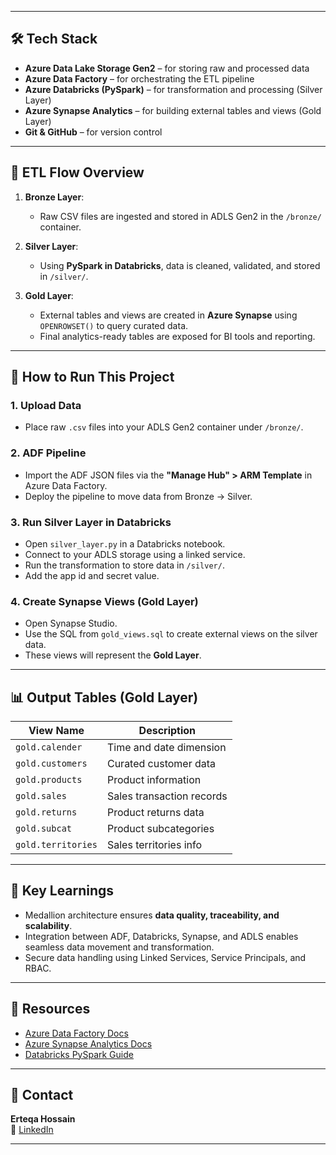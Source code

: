 
---

## 🛠️ Tech Stack

- **Azure Data Lake Storage Gen2** – for storing raw and processed data
- **Azure Data Factory** – for orchestrating the ETL pipeline
- **Azure Databricks (PySpark)** – for transformation and processing (Silver Layer)
- **Azure Synapse Analytics** – for building external tables and views (Gold Layer)
- **Git & GitHub** – for version control

---

## 🔁 ETL Flow Overview

1. **Bronze Layer**:  
   - Raw CSV files are ingested and stored in ADLS Gen2 in the `/bronze/` container.

2. **Silver Layer**:  
   - Using **PySpark in Databricks**, data is cleaned, validated, and stored in `/silver/`.

3. **Gold Layer**:  
   - External tables and views are created in **Azure Synapse** using `OPENROWSET()` to query curated data.
   - Final analytics-ready tables are exposed for BI tools and reporting.

---

## 🚀 How to Run This Project

### 1. Upload Data
- Place raw `.csv` files into your ADLS Gen2 container under `/bronze/`.

### 2. ADF Pipeline
- Import the ADF JSON files via the **"Manage Hub" > ARM Template** in Azure Data Factory.
- Deploy the pipeline to move data from Bronze → Silver.

### 3. Run Silver Layer in Databricks
- Open `silver_layer.py` in a Databricks notebook.
- Connect to your ADLS storage using a linked service.
- Run the transformation to store data in `/silver/`.
- Add the app id and secret value.

### 4. Create Synapse Views (Gold Layer)
- Open Synapse Studio.
- Use the SQL from `gold_views.sql` to create external views on the silver data.
- These views will represent the **Gold Layer**.

---

## 📊 Output Tables (Gold Layer)

| View Name            | Description                      |
|----------------------|----------------------------------|
| `gold.calender`      | Time and date dimension          |
| `gold.customers`     | Curated customer data            |
| `gold.products`      | Product information              |
| `gold.sales`         | Sales transaction records        |
| `gold.returns`       | Product returns data             |
| `gold.subcat`        | Product subcategories            |
| `gold.territories`   | Sales territories info           |

---

## 🧠 Key Learnings

- Medallion architecture ensures **data quality, traceability, and scalability**.
- Integration between ADF, Databricks, Synapse, and ADLS enables seamless data movement and transformation.
- Secure data handling using Linked Services, Service Principals, and RBAC.

---

## 📎 Resources

- [Azure Data Factory Docs](https://learn.microsoft.com/en-us/azure/data-factory/)
- [Azure Synapse Analytics Docs](https://learn.microsoft.com/en-us/azure/synapse-analytics/)
- [Databricks PySpark Guide](https://learn.microsoft.com/en-us/azure/databricks/pyspark/)

---

## 🤝 Contact

**Erteqa Hossain**  
💼 [LinkedIn](https://www.linkedin.com/in/erteqa-hossain/)  


---

